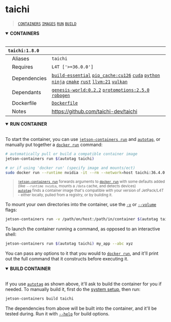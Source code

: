 # taichi

> [`CONTAINERS`](#user-content-containers) [`IMAGES`](#user-content-images) [`RUN`](#user-content-run) [`BUILD`](#user-content-build)

<details open>
<summary><b><a id="containers">CONTAINERS</a></b></summary>
<br>

| **`taichi:1.8.0`** | |
| :-- | :-- |
| &nbsp;&nbsp;&nbsp;Aliases | `taichi` |
| &nbsp;&nbsp;&nbsp;Requires | `L4T ['>=36.0.0']` |
| &nbsp;&nbsp;&nbsp;Dependencies | [`build-essential`](/packages/build/build-essential) [`pip_cache:cu126`](/packages/cuda/cuda) [`cuda`](/packages/cuda/cuda) [`python`](/packages/build/python) [`ninja`](/packages/build/ninja) [`cmake`](/packages/build/cmake/cmake_pip) [`rust`](/packages/build/rust) [`llvm:21`](/packages/build/llvm) [`vulkan`](/packages/multimedia/vulkan) |
| &nbsp;&nbsp;&nbsp;Dependants | [`genesis-world:0.2.2`](/packages/sim/genesis) [`protomotions:2.5.0`](/packages/robots/protomotions) [`robogen`](/packages/sim/robogen) |
| &nbsp;&nbsp;&nbsp;Dockerfile | [`Dockerfile`](Dockerfile) |
| &nbsp;&nbsp;&nbsp;Notes | https://github.com/taichi-dev/taichi |

</details>

<details open>
<summary><b><a id="run">RUN CONTAINER</a></b></summary>
<br>

To start the container, you can use [`jetson-containers run`](/docs/run.md) and [`autotag`](/docs/run.md#autotag), or manually put together a [`docker run`](https://docs.docker.com/engine/reference/commandline/run/) command:
```bash
# automatically pull or build a compatible container image
jetson-containers run $(autotag taichi)

# or if using 'docker run' (specify image and mounts/ect)
sudo docker run --runtime nvidia -it --rm --network=host taichi:36.4.0

```
> <sup>[`jetson-containers run`](/docs/run.md) forwards arguments to [`docker run`](https://docs.docker.com/engine/reference/commandline/run/) with some defaults added (like `--runtime nvidia`, mounts a `/data` cache, and detects devices)</sup><br>
> <sup>[`autotag`](/docs/run.md#autotag) finds a container image that's compatible with your version of JetPack/L4T - either locally, pulled from a registry, or by building it.</sup>

To mount your own directories into the container, use the [`-v`](https://docs.docker.com/engine/reference/commandline/run/#volume) or [`--volume`](https://docs.docker.com/engine/reference/commandline/run/#volume) flags:
```bash
jetson-containers run -v /path/on/host:/path/in/container $(autotag taichi)
```
To launch the container running a command, as opposed to an interactive shell:
```bash
jetson-containers run $(autotag taichi) my_app --abc xyz
```
You can pass any options to it that you would to [`docker run`](https://docs.docker.com/engine/reference/commandline/run/), and it'll print out the full command that it constructs before executing it.
</details>
<details open>
<summary><b><a id="build">BUILD CONTAINER</b></summary>
<br>

If you use [`autotag`](/docs/run.md#autotag) as shown above, it'll ask to build the container for you if needed.  To manually build it, first do the [system setup](/docs/setup.md), then run:
```bash
jetson-containers build taichi
```
The dependencies from above will be built into the container, and it'll be tested during.  Run it with [`--help`](/jetson_containers/build.py) for build options.
</details>
